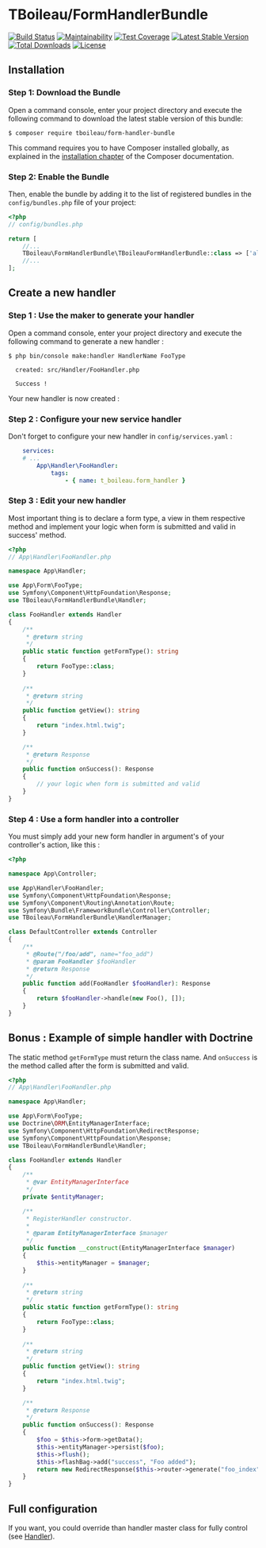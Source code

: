 # TBoileau/FormHandlerBundle

[![Build Status](https://travis-ci.org/TBoileau/FormHandlerBundle.svg?branch=master)](https://travis-ci.org/TBoileau/FormHandlerBundle) 
[![Maintainability](https://api.codeclimate.com/v1/badges/ee1e8f121f70b75a7712/maintainability)](https://codeclimate.com/github/TBoileau/FormHandlerBundle/maintainability) 
[![Test Coverage](https://api.codeclimate.com/v1/badges/ee1e8f121f70b75a7712/test_coverage)](https://codeclimate.com/github/TBoileau/FormHandlerBundle/test_coverage) 
[![Latest Stable Version](https://poser.pugx.org/tboileau/form-handler-bundle/v/stable)](https://packagist.org/packages/tboileau/form-handler-bundle)
[![Total Downloads](https://poser.pugx.org/tboileau/form-handler-bundle/downloads)](https://packagist.org/packages/tboileau/form-handler-bundle)
[![License](https://poser.pugx.org/tboileau/form-handler-bundle/license)](https://packagist.org/packages/tboileau/form-handler-bundle)

## Installation

### Step 1: Download the Bundle

Open a command console, enter your project directory and execute the
following command to download the latest stable version of this bundle:

```console
$ composer require tboileau/form-handler-bundle
```

This command requires you to have Composer installed globally, as explained
in the [installation chapter](https://getcomposer.org/doc/00-intro.md)
of the Composer documentation.

### Step 2: Enable the Bundle

Then, enable the bundle by adding it to the list of registered bundles
in the `config/bundles.php` file of your project:

```php
<?php
// config/bundles.php

return [
    //...
    TBoileau\FormHandlerBundle\TBoileauFormHandlerBundle::class => ['all' => true],
    //...
];

```

## Create a new handler

### Step 1 : Use the maker to generate your handler

Open a command console, enter your project directory and execute the following command to generate a new handler :

```console
$ php bin/console make:handler HandlerName FooType
  
  created: src/Handler/FooHandler.php

  Success !
```

Your new handler is now created :

### Step 2 : Configure your new service handler

Don't forget to configure your new handler in `config/services.yaml` :

```yaml
    services:
    # ...        
        App\Handler\FooHandler:
            tags: 
                - { name: t_boileau.form_handler }
```

### Step 3 : Edit your new handler

Most important thing is to declare a form type, a view in them respective method and implement your logic when form is submitted and valid in success' method.

```php
<?php
// App\Handler\FooHandler.php

namespace App\Handler;

use App\Form\FooType;
use Symfony\Component\HttpFoundation\Response;
use TBoileau\FormHandlerBundle\Handler;

class FooHandler extends Handler
{
    /**
     * @return string
     */
    public static function getFormType(): string
    {
        return FooType::class;
    }
    
    /**
     * @return string
     */
    public function getView(): string
    {
        return "index.html.twig";
    }

    /**
     * @return Response
     */
    public function onSuccess(): Response
    {
        // your logic when form is submitted and valid
    }
}
```

### Step 4 : Use a form handler into a controller

You must simply add your new form handler in argument's of your controller's action, like this :

```php
<?php

namespace App\Controller;

use App\Handler\FooHandler;
use Symfony\Component\HttpFoundation\Response;
use Symfony\Component\Routing\Annotation\Route;
use Symfony\Bundle\FrameworkBundle\Controller\Controller;
use TBoileau\FormHandlerBundle\HandlerManager;

class DefaultController extends Controller
{
    /**
     * @Route("/foo/add", name="foo_add")
     * @param FooHandler $fooHandler 
     * @return Response
     */
    public function add(FooHandler $fooHandler): Response
    {
        return $fooHandler->handle(new Foo(), []);
    }
}
```

## Bonus : Example of simple handler with Doctrine

The static method `getFormType` must return the class name. And `onSuccess` is the method called after the form is submitted and valid.

```php
<?php
// App\Handler\FooHandler.php

namespace App\Handler;

use App\Form\FooType;
use Doctrine\ORM\EntityManagerInterface;
use Symfony\Component\HttpFoundation\RedirectResponse;
use Symfony\Component\HttpFoundation\Response;
use TBoileau\FormHandlerBundle\Handler;

class FooHandler extends Handler
{
    /**
     * @var EntityManagerInterface
     */
    private $entityManager;

    /**
     * RegisterHandler constructor.
     *
     * @param EntityManagerInterface $manager
     */
    public function __construct(EntityManagerInterface $manager)
    {
        $this->entityManager = $manager;
    }
    
    /**
     * @return string
     */
    public static function getFormType(): string
    {
        return FooType::class;
    }
    
    /**
     * @return string
     */
    public function getView(): string
    {
        return "index.html.twig";
    }

    /**
     * @return Response
     */
    public function onSuccess(): Response
    {
        $foo = $this->form->getData();
        $this->entityManager->persist($foo);
        $this->flush();
        $this->flashBag->add("success", "Foo added");
        return new RedirectResponse($this->router->generate("foo_index"));
    }
}
```

## Full configuration

If you want, you could override than handler master class for fully control (see [Handler](src/Handler.php)).

